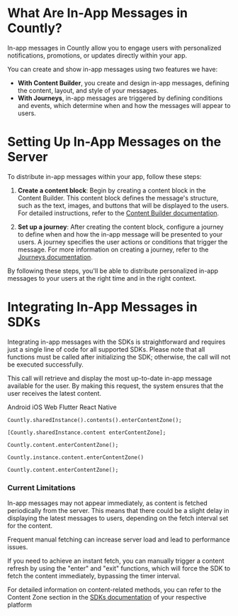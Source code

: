 <h1 id="h_01JP9QWQBZHAJQ1T4X9EDVFTWJ">What Are In-App Messages in Countly?</h1>
<div>
  <div>
    <div>
      <div>
        <p>
          In-app messages in Countly allow you to engage users with personalized
          notifications, promotions, or updates directly within your app.
        </p>
        <p>
          You can create and show in-app messages using two features we
          have:
        </p>
        <ul>
          <li>
            <strong>With Content Builder</strong>, you create and design
            in-app messages, defining the content, layout, and style
            of your messages.
          </li>
          <li>
            <strong>With Journeys</strong>, in-app messages are triggered
            by defining conditions and events, which determine when and
            how the messages will appear to users.
          </li>
        </ul>
      </div>
    </div>
  </div>
</div>
<div tabindex="0">
  <div></div>
</div>
<h1 id="h_01JP9QWQBZC3NHMTNWFQFFYS99">Setting Up In-App Messages on the Server</h1>
<p>
  To distribute in-app messages within your app, follow these steps:
</p>
<ol>
  <li>
    <p>
      <strong>Create a content block</strong>: Begin by creating a content
      block in the Content Builder. This content block defines the message's
      structure, such as the text, images, and buttons that will be displayed
      to the users. For detailed instructions, refer to the
      <a href="/hc/en-us/articles/17072500159388" target="_new" rel="noopener">Content Builder documentation</a>.
    </p>
  </li>
  <li>
    <p>
      <strong>Set up a journey</strong>: After creating the content block,
      configure a journey to define when and how the in-app message will be
      presented to your users. A journey specifies the user actions or conditions
      that trigger the message. For more information on creating a journey,
      refer to the
      <a href="/hc/en-us/articles/17072475592988" target="_new" rel="noopener">Journeys documentation</a>.
    </p>
  </li>
</ol>
<p>
  By following these steps, you'll be able to distribute personalized in-app messages
  to your users at the right time and in the right context.
</p>
<h1 id="h_01JP9QWQBZ0N2Q140V3E97G7R3">Integrating In-App Messages in SDKs</h1>
<p>
  Integrating in-app messages with the SDKs is straightforward and requires just
  a single line of code for all supported SDKs. Please note that all functions
  must be called after initializing the SDK; otherwise, the call will not be executed
  successfully.
</p>
<p>
  This call will retrieve and display the most up-to-date in-app message available
  for the user. By making this request, the system ensures that the user receives
  the latest content.
</p>
<div class="tabs">
  <div class="tabs-menu">
    <span class="tabs-link is-active">Android</span>
    <span class="tabs-link">iOS</span> <span class="tabs-link">Web</span>
    <span class="tabs-link">Flutter</span>
    <span class="tabs-link">React Native</span>
  </div>
  <div class="tab">
    <pre><code class="java">Countly.sharedInstance().contents().enterContentZone();</code></pre>
  </div>
  <div class="tab is-hidden">
    <pre><code class="objectivec">[Countly.sharedInstance.content enterContentZone];</code></pre>
  </div>
  <div class="tab is-hidden">
    <pre><code class="js">Countly.content.enterContentZone();</code></pre>
  </div>
  <div class="tab is-hidden">
    <pre><code class="dart">Countly.instance.content.enterContentZone()
</code></pre>
  </div>
  <div class="tab is-hidden">
    <pre><code class="js">Countly.content.enterContentZone();
</code></pre>
  </div>
</div>
<h3 id="h_01JP9XB7X6SXZ4RE7QV6B52QW2">Current Limitations</h3>
<p>
  In-app messages may not appear immediately, as content is fetched periodically
  from the server. This means that there could be a slight delay in displaying
  the latest messages to users, depending on the fetch interval set for the content.
</p>
<div class="callout callout--warning">
  <p>
    Frequent manual fetching can increase server load and lead to performance
    issues.
  </p>
</div>
<p>
  If you need to achieve an instant fetch, you can manually trigger a content refresh
  by using the "enter" and "exit" functions, which will force the SDK to fetch
  the content immediately, bypassing the timer interval.
</p>
<p>
  For detailed information on content-related methods, you can refer to the Content
  Zone section in the
  <a href="/hc/en-us/sections/360007310512">SDKs documentation</a> of your respective
  platform
</p>